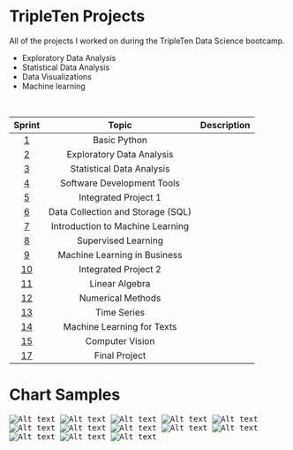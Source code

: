 # TripleTen Projects
All of the projects I worked on during the TripleTen Data Science bootcamp. 

- Exploratory Data Analysis 
- Statistical Data Analysis
- Data Visualizations 
- Machine learning 

<br>

| Sprint | Topic | Description |
| :---------------: | :---------------: |--------------- |
| [1](<https://github.com/michaeltwersky/Data_Projects_TripleTen/tree/main/Sprint%201%20-%20Working%20with%20Data%20in%20Python>) | Basic Python | 
| [2](<https://github.com/michaeltwersky/Data_Projects_TripleTen/tree/main/Sprint%202%20-%20Exploratory%20Data%20Analysis%20(EDA)>) | Exploratory Data Analysis | 
| [3](<https://github.com/michaeltwersky/Data_Projects_TripleTen/tree/main/Sprint%203%20-%20Statistical%20Data%20Analysis>) | Statistical Data Analysis | 
| [4](<https://github.com/michaeltwersky/Data_Projects_TripleTen/tree/main/Sprint%203%20-%20Statistical%20Data%20Analysis>) | Software Development Tools | 
| [5](<https://github.com/michaeltwersky/Data_Projects_TripleTen/tree/main/Sprint%205%20-%20Integrated%20Project%201>) | Integrated Project 1 | 
| [6](<https://github.com/michaeltwersky/Data_Projects_TripleTen/tree/main/Sprint%206%20-%20Data%20Collection%20and%20Storage%20(SQL)>) | Data Collection and Storage (SQL) | 
| [7](<https://github.com/michaeltwersky/Data_Projects_TripleTen/tree/main/Sprint%207%20-%20Introduction%20to%20ML>) | Introduction to Machine Learning | 
| [8](<https://github.com/michaeltwersky/Data_Projects_TripleTen/tree/main/Sprint%208%20-%20Supervised%20Learning>) | Supervised Learning | 
| [9](<https://github.com/michaeltwersky/Data_Projects_TripleTen/tree/main/Sprint%209%20-%20Machine%20Learning%20in%20Business>) | Machine Learning in Business |
| [10](<https://github.com/michaeltwersky/Data_Projects_TripleTen/tree/main/Sprint%2010%20-%20Integrated%20Project%202>) | Integrated Project 2 | 
| [11](<https://github.com/michaeltwersky/Data_Projects_TripleTen/tree/main/Sprint%2011%20-%20Linear%20Algebra>) | Linear Algebra | 
| [12](<https://github.com/michaeltwersky/Data_Projects_TripleTen/tree/main/Sprint%2012%20-%20Numerical%20Methods>) | Numerical Methods | 
| [13](<https://github.com/michaeltwersky/Data_Projects_TripleTen/tree/main/Sprint%2013%20-%20Time%20Series>) | Time Series |  
| [14](<https://github.com/michaeltwersky/Data_Projects_TripleTen/tree/main/Sprint%2014%20-%20Machine%20Learning%20for%20Texts>) | Machine Learning for Texts |  
| [15](<https://github.com/michaeltwersky/Data_Projects_TripleTen/tree/main/Sprint%2015%20-%20Computer%20Vision>) | Computer Vision |  
| [17](<https://github.com/michaeltwersky/Data_Projects_TripleTen/tree/main/Sprint%2017%20-%20Final%20Project>) | Final Project |  

# Chart Samples
<kbd> ![Alt text](<https://github.com/michaeltwersky/Data_Projects_TripleTen/blob/main/Sprint%205%20-%20Integrated%20Project%201/Images/Image%205.png>) </kbd> 
<kbd> ![Alt text](<https://github.com/michaeltwersky/Data_Projects_TripleTen/blob/main/Sprint%208%20-%20Supervised%20Learning/Images/Image%203.png>) </kbd> 
<kbd> ![Alt text](<https://github.com/michaeltwersky/Data_Projects_TripleTen/blob/main/Sprint%208%20-%20Supervised%20Learning/Images/Image%204.png>) </kbd> 
<kbd> ![Alt text](<https://github.com/michaeltwersky/Data_Projects_TripleTen/blob/main/Sprint%203%20-%20Statistical%20Data%20Analysis/Images/Image%203.png>) </kbd> 
<kbd> ![Alt text](<https://github.com/michaeltwersky/Data_Projects_TripleTen/blob/main/Sprint%2010%20-%20Integrated%20Project%202/Images/Image%203.png>) </kbd> 
<kbd> ![Alt text](<https://github.com/michaeltwersky/Data_Projects_TripleTen/blob/main/Sprint%2013%20-%20Time%20Series/Images/Image%206.png>) </kbd> 
<kbd> ![Alt text](<https://github.com/michaeltwersky/Data_Projects_TripleTen/blob/main/Sprint%2013%20-%20Time%20Series/Images/Image%204.png>) </kbd>
<kbd> ![Alt text](<https://github.com/michaeltwersky/Data_Projects_TripleTen/blob/main/Sprint%2014%20-%20Machine%20Learning%20for%20Texts/Images/Image%201.png>) </kbd> 
<kbd> ![Alt text](<https://github.com/michaeltwersky/Data_Projects_TripleTen/blob/main/Sprint%2014%20-%20Machine%20Learning%20for%20Texts/Images/Image%205.png>) </kbd> 
<kbd> ![Alt text](<https://github.com/michaeltwersky/Data_Projects_TripleTen/blob/main/Sprint%2017%20-%20Final%20Project/Images/Image%201.png>) </kbd> 
<kbd> ![Alt text](<https://github.com/michaeltwersky/Data_Projects_TripleTen/blob/main/Sprint%2017%20-%20Final%20Project/Images/Image%203.png>) </kbd> 
<kbd> ![Alt text](<https://github.com/michaeltwersky/Data_Projects_TripleTen/blob/main/Sprint%2017%20-%20Final%20Project/Images/Image%204.png>) </kbd> 
<kbd> ![Alt text](<https://github.com/michaeltwersky/Data_Projects_TripleTen/blob/main/Sprint%2017%20-%20Final%20Project/Images/Image%206.png>) </kbd> 

